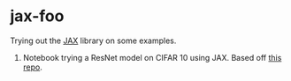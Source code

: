 # jax-foo

Trying out the [JAX](https://github.com/google/jax) library on some examples.

1. Notebook trying a ResNet model on CIFAR 10 using JAX. Based off [this
   repo](https://github.com/hushon/JAX-ResNet-CIFAR10).
